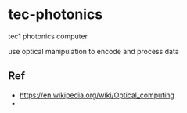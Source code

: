 # tec-photonics
tec1 photonics computer

use optical manipulation to encode and process data


## Ref
- https://en.wikipedia.org/wiki/Optical_computing
- 
